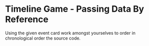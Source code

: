 # Timeline Game - Passing Data By Reference

Using the given event card work amongst yourselves to
order in chronological order the source code.
